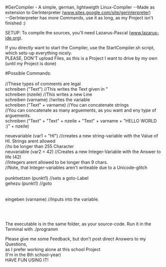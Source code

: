 #GerCompiler - A simple, german, lightweigth Linux-Compiler
--Made as extension to GerInterpreter (www.sites.google.com/site/gerinterpreter) </br>
--GerInterpreter has more Commands, use it as long, as my Project isn't finished :)</br>

SETUP: To compile the sources, you'll need Lazarus-Pascal (www.lazarus-ide.org).</br>

If you directly want to start the Compiler, use the StartCompiler.sh script, which sets-up everything nicely.</br>
PLEASE, DON'T upload Files, as this is a Project I want to drive by my own (until my Project is done)

#Possible Commands:
</br>
</br>
</code>
//These types of comments are legal</br>
schreiben ("Text") //This writes the Text given in " </br>
schreiben (nzeile) //This writes a new Line </br>
schreiben (varname) //writes the variable </br>
schreiben ("Text" + varname) //You can concatenate strings </br>
//You can concatenate as many arguements, as you want and eny type of arguements. </br>
schreiben ("Text" + "Text" + nzeile + "Text" + varname + "HELLO WORLD :)" + nzeile)

neuevariable (var1 = "HI") //creates a new string-variable with the Value of HI. Strings arent allowed </br>
//to be longer than 255 Character </br>
neuvariable (var2 = 42) //Creates a new Integer-Variable with the Answer to life (42) </br>
//Integers arent allowed to be longer than 9 chars.</br>
//Note, that Integer-variables aren't writeable due to a Unicode-glitch </br>
 </br>
punktsetzen (punkt1) //sets a goto-Label </br>
gehezu (punkt1) //goto </br>
 </br>
 </br>
 eingeben (varname) //Inputs into the variable.
 
 
 </code>
 </br>
 </br>


The executable is in the same folder, as your source-code. Run it in the Terminal with ./programm


Please give me some Feedback, but don't post direct Answers to my Questions, </br>as I prefer working alone at this school Project </br> (I'm in the 8th school-year)
 </br>
HAVE FUN USING IT!
